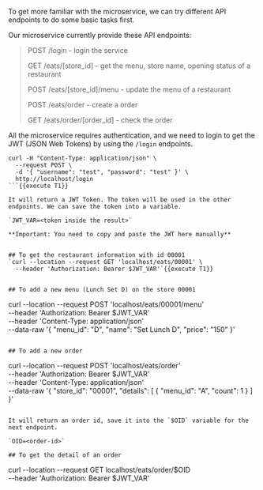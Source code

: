 To get more familiar with the microservice, we can try different API endpoints to do some basic tasks first.

Our microservice currently provide these API endpoints:
> POST /login - login the service 
>
> GET /eats/[store_id] - get the menu, store name, opening status of a restaurant
>
> POST /eats/[store_id]/menu - update the menu of a restaurant
>
> POST /eats/order - create a order
>
> GET /eats/order/[order_id] - check the order

All the microservice requires authentication, and we need to login to get the JWT (JSON Web Tokens) by using the `/login` endpoints.

```
curl -H "Content-Type: application/json" \
  --request POST \
  -d '{ "username": "test", "password": "test" }' \
  http://localhost/login
```{{execute T1}}

It will return a JWT Token. The token will be used in the other endpoints. We can save the token into a variable.

`JWT_VAR=<token inside the result>`

**Important: You need to copy and paste the JWT here manually**


## To get the restaurant information with id 00001
`curl --location --request GET 'localhost/eats/00001' \
  --header 'Authorization: Bearer $JWT_VAR'`{{execute T1}}


## To add a new menu (Lunch Set D) on the store 00001
```
curl --location --request POST 'localhost/eats/00001/menu' \
  --header 'Authorization: Bearer $JWT_VAR' \
  --header 'Content-Type: application/json' \
  --data-raw '{
      "menu_id": "D",
      "name": "Set Lunch D",
      "price": "150"
  }'
```{{execute T1}}

## To add a new order
```
curl --location --request POST 'localhost/eats/order' \
  --header 'Authorization: Bearer $JWT_VAR' \
  --header 'Content-Type: application/json' \
  --data-raw '{
      "store_id": "00001",
      "details": [
          {
              "menu_id": "A",
              "count": 1
          }
      ]
  }'
```{{execute T1}}

It will return an order id, save it into the `$OID` variable for the next endpoint.

`OID=<order-id>`

## To get the detail of an order
```
curl --location --request GET localhost/eats/order/$OID \
  --header 'Authorization: Bearer $JWT_VAR'
```{{execute T1}}
